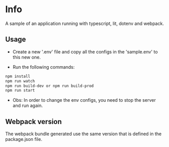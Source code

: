 # Info

A sample of an application running with typescript, lit, dotenv and webpack.

## Usage
- Create a new '.env' file and copy all the configs in the 'sample.env' to this new one.

- Run the following commands: 

```bash
npm install
npm run watch
npm run build-dev or npm run build-prod
npm run start
```

- Obs: In order to change the env configs, you need to stop the server and run again.

## Webpack version

The webpack bundle generated use the same version that is defined in the package.json file.